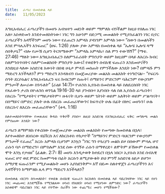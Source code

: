 ```yaml
---
title:  ፈጣሪ በመስቀል ላይ
date:   11/05/2023
---
```


እግዚአብሔር ፈጣሪያችን በመሆኑ አብዝተን መደነቅ ወይም ማምለክ ብንችልም ከዚህ የበለጠ ነገር አለ። አስቀድመን እንደተመለከትነው፣ ነገር ግን አሁንም በድጋሚ መመልከት የሚያስፈልገን ነገር ቢኖር ፈጣሪያችን አዳኛችንም መሆኑ ነው። የፈጠረን አምላክ ያዳነንም አምላክ ነው። “ሰውን በመልካችን እንደ ምሳሌአችን እንፍጠር” (ዘፍ. 1:26) ያለው ያው አምላክ በመስቀል ላይ “ኤሎሄ ኤሎሄ ላማ ሰበቅታኒ?” ብሎ የጮኸ ሲሆን ትርጓሜውም “አምላኬ አምላኬ፥ ስለ ምን ተውኸኝ?” (ማቴ. 27:46) ማለት ነው። እግዚአብሔርን ስለምንፈራበት ምክንያት ወይም ከዚህም በላይ ለእርሱ ክብር ስለምንሰጥበትና ስለምናመልክበት ምክንያት አውሩ! የወደቅን ሰብአዊ ፍጡራን እንደመሆናችን እንደዚህ ላለው አስደናቂ እውነት በበቂ ሁኔታ ምላሽ መስጠት የምንችለው እንዴት ነው? በምላሹ ምን ማድረግ እንችላለን? ምን ማድረግ እንዳለብን በመጀመሪያው መልአክ መልእክት ተነግሮናል፡- “የፍርዱ ሰዓት ደርሶአልና እግዚአብሔርን ፍሩ ክብርንም ስጡት፤ ሰማይንና ምድርንም ባሕርንም የውኃንም ምንጮች ለሠራው ስገዱለት” (ራዕይ 14:7)። ዮሐንስ ኢየሱስ በመስቀል ላይ ስለደረሰበት ነገር የጸፈውን ታሪክ በዮሐንስ ወንጌል 19፡16-30 ላይ ያንብቡ። እያነበቡ ሳለ ስለ ኢየሱስ ፈጣሪነት፣ በእርሱ “የሚታዩትና የማይታዩትም፥ ዙፋናት ቢሆኑ ወይም ጌትነት ወይም አለቅነት ወይም ሥልጣናት፥ በሰማይና በምድር ያሉት ሁሉ በእርሱ መፈጠራቸውንና ከፍጥረት ሁሉ በፊት በኵር መሆኑን፤ ሁሉ በእርሱና ለእርሱ መፈጠራቸውን” (ቆላ. 1:16)

`ስለተመለከትንባቸው የመጽሐፍ ቅዱስ ጥቅሶች ያስቡ። ለዚህ አስደናቂ የእግዚአብሔር ፍቅር መግለጫ መልስ የምሰጠው እንዴት ነው?`

ፈጣሪን ለማምለክ የቀረበው የመጀመሪያው መልአክ መልእክት የመጣው ከመስቀል በኋላ፣ እየተመለከተ ለነበረው ዩኒቨርስ እና ለክርስቶስ ተከታዮች “ሰማይንና ምድርን ባህርንም የውኃንም ምንጮች የፈጠረ” እርሱ አምላክ ቢሆንም እንኳን “ነገር ግን የባሪያን መልክ ይዞ በሰውም ምሳሌ ሆኖ ራሱን ባዶ በማድረግ፥ በምስሉም እንደ ሰው ተገኝቶ ራሱን በማዋረድ፥ ለሞትም ይኸውም የመስቀል ሞት እንኳ የታዘዘ” (ፊልጵ. 2:7፣ 8) መሆኑ እንዲታወቅ ከተደረገ በኋላ ነበር። ኢየሱስ እንደ ሰብአዊ ፍጡር ሆኖ ወደ ምድር ከመምጣቱ በፊት እርሱን ለሚያውቁት ይህ ምንኛ አስደናቂ ዕይታ ይሆን። ሰማያዊ ፍጡራንም የሚያመልኩት መሆኑ አያስደንቅም። እኛ በደሙ ስለተዋጀን ፈጣሪያችንን እና አዳኛችንን ከማምለክ ሌላ ምን ማድረግ እንችላለን?

`በመስቀል ብርሃን ስንመለከት፣ የወደቁ ሰብአዊ ፍጡራን ክርስቶስ በመስቀል ላይ ባደረገላቸው ነገር ላይ የሆነ ነገር መጨመር እንደሚችሉ የሚገልጸው ሀሳብ የክህደት ሀሳብ የሚሆነው ለምንድር ነው? ፈጣሪያችን አስቀድሞ ባደረገልን ነገር ላይ የትኛው ስራችን ነው ተጨማሪ መሆን የሚችለው?`